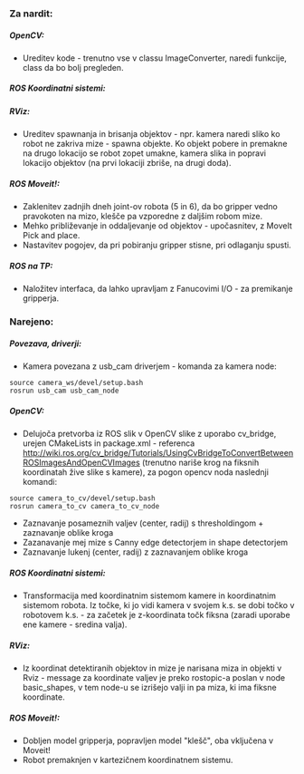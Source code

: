 ### Za nardit:
##### OpenCV:
* Ureditev kode - trenutno vse v classu ImageConverter, naredi funkcije, class da bo bolj pregleden.

##### ROS Koordinatni sistemi:
##### RViz:
* Ureditev spawnanja in brisanja objektov - npr. kamera naredi sliko ko robot ne zakriva mize - spawna objekte. Ko objekt pobere in premakne na drugo lokacijo se robot zopet umakne, kamera slika in popravi lokacijo objektov (na prvi lokaciji zbriše, na drugi doda).

##### ROS Moveit!:
* Zaklenitev zadnjih dneh joint-ov robota (5 in 6), da bo gripper vedno pravokoten na mizo, klešče pa vzporedne z daljšim robom mize.
* Mehko približevanje in oddaljevanje od objektov - upočasnitev, z MoveIt Pick and place.
* Nastavitev pogojev, da pri pobiranju gripper stisne, pri odlaganju spusti.

##### ROS na TP:
* Naložitev interfaca, da lahko upravljam z Fanucovimi I/O - za premikanje gripperja.

### Narejeno:
##### Povezava, driverji:
* Kamera povezana z usb_cam driverjem - komanda za kamera node: 
```
source camera_ws/devel/setup.bash
rosrun usb_cam usb_cam_node
```
##### OpenCV: 
* Delujoča pretvorba iz ROS slik v OpenCV slike z uporabo cv_bridge, urejen CMakeLists in package.xml - referenca http://wiki.ros.org/cv_bridge/Tutorials/UsingCvBridgeToConvertBetweenROSImagesAndOpenCVImages (trenutno nariše krog na fiksnih koordinatah žive slike s kamere), za pogon opencv noda naslednji komandi: 
```
source camera_to_cv/devel/setup.bash
rosrun camera_to_cv camera_to_cv_node
``` 
* Zaznavanje posameznih valjev (center, radij) s thresholdingom + zaznavanje oblike kroga
* Zazanavanje mej mize s Canny edge detectorjem in shape detectorjem
* Zaznavanje lukenj (center, radij) z zaznavanjem oblike kroga

##### ROS Koordinatni sistemi:
* Transformacija med koordinatnim sistemom kamere in koordinatnim sistemom robota. Iz točke, ki jo vidi kamera v svojem k.s. se dobi točko v robotovem k.s. - za začetek je z-koordinata točk fiksna (zaradi uporabe ene kamere - sredina valja).

##### RViz:
* Iz koordinat detektiranih objektov in mize je narisana miza in objekti v Rviz - message za koordinate valjev je preko rostopic-a poslan v node basic_shapes, v tem node-u se izrišejo valji in pa miza, ki ima fiksne koordinate.

##### ROS Moveit!:
* Dobljen model gripperja, popravljen model "klešč", oba vključena v Moveit!
* Robot premaknjen v kartezičnem koordinatnem sistemu.

